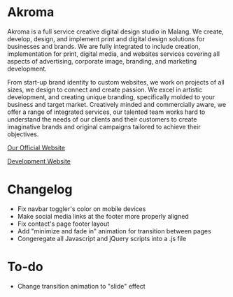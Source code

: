 # Akroma
Akroma is a full service creative digital design studio in Malang. We create, develop, design, and implement print and digital design solutions for businesses and brands. We are fully integrated to include creation, implementation for print, digital media, and websites services covering all aspects of advertising, corporate image, branding, and marketing development.

From start-up brand identity to custom websites, we work on projects of all sizes, we design to connect and create passion. We excel in artistic development, and creating unique branding, specifically molded to your business and target market. Creatively minded and commercially aware, we offer a range of integrated services, our talented team works hard to understand the needs of our clients and their customers to create imaginative brands and original campaigns tailored to achieve their objectives.

[Our Official Website](http://akroma.co)

[Development Website](https://akroma.herokuapp.com)

# Changelog
- Fix navbar toggler's color on mobile devices
- Make social media links at the footer more properly aligned
- Fix contact's page footer layout
- Add "minimize and fade in" animation for transition between pages
- Congeregate all Javascript and jQuery scripts into a .js file

# To-do
- Change transition animation to "slide" effect

